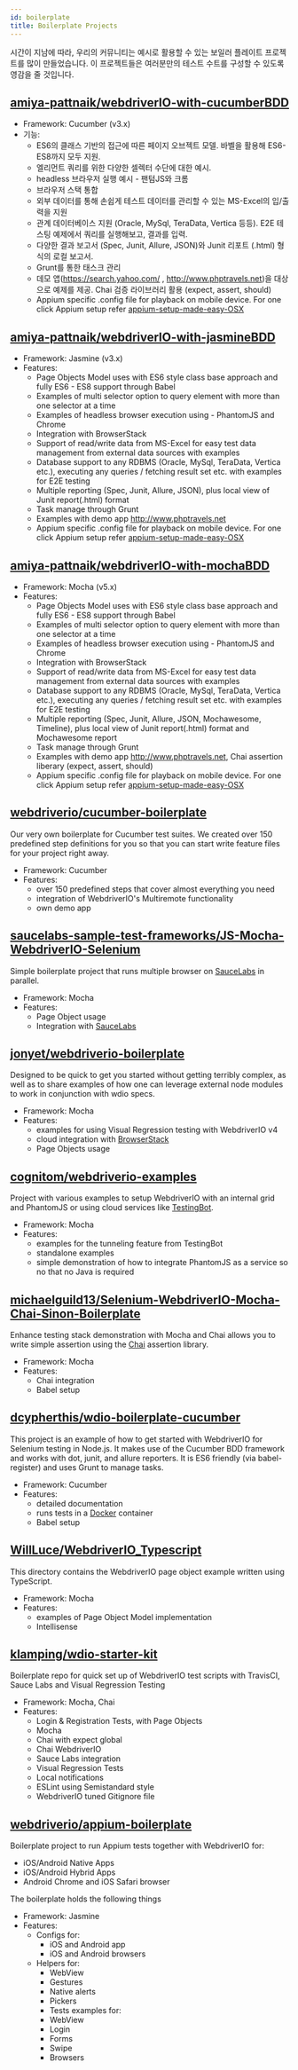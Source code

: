 ```yaml
---
id: boilerplate
title: Boilerplate Projects
---
```


시간이 지남에 따라, 우리의 커뮤니티는 예시로 활용할 수 있는 보일러 플레이트 프로젝트를 많이 만들었습니다. 이 프로젝트들은 여러분만의 테스트 수트를 구성할 수 있도록 영감을 줄 것입니다.

## [amiya-pattnaik/webdriverIO-with-cucumberBDD](https://github.com/amiya-pattnaik/webdriverIO-with-cucumberBDD)

- Framework: Cucumber (v3.x)
- 기능: 
    - ES6의 클래스 기반의 접근에 따른 페이지 오브젝트 모델. 바벨을 활용해 ES6-ES8까지 모두 지원.
    - 엘리먼트 쿼리를 위한 다양한 셀렉터 수단에 대한 예시.
    - headless 브라우저 실행 예시 - 팬텀JS와 크롬
    - 브라우저 스택 통합
    - 외부 데이터를 통해 손쉽게 테스트 데이터를 관리할 수 있는 MS-Excel의 입/출력을 지원
    - 관계 데이터베이스 지원 (Oracle, MySql, TeraData, Vertica 등등). E2E 테스팅 예제에서 쿼리를 실행해보고, 결과를 입력. 
    - 다양한 결과 보고서 (Spec, Junit, Allure, JSON)와 Junit 리포트 (.html) 형식의 로컬 보고서.
    - Grunt를 통한 태스크 관리
    - 데모 앱(https://search.yahoo.com/ , http://www.phptravels.net)을 대상으로 예제를 제공. Chai 검증 라이브러리 활용 (expect, assert, should)
    - Appium specific .config file for playback on mobile device. For one click Appium setup refer [appium-setup-made-easy-OSX](https://github.com/amiya-pattnaik/appium-setup-made-easy-OSX)

## [amiya-pattnaik/webdriverIO-with-jasmineBDD](https://github.com/amiya-pattnaik/webdriverIO-with-jasmineBDD)

- Framework: Jasmine (v3.x)
- Features: 
    - Page Objects Model uses with ES6 style class base approach and fully ES6 - ES8 support through Babel
    - Examples of multi selector option to query element with more than one selector at a time
    - Examples of headless browser execution using - PhantomJS and Chrome
    - Integration with BrowserStack
    - Support of read/write data from MS-Excel for easy test data management from external data sources with examples
    - Database support to any RDBMS (Oracle, MySql, TeraData, Vertica etc.), executing any queries / fetching result set etc. with examples for E2E testing
    - Multiple reporting (Spec, Junit, Allure, JSON), plus local view of Junit report(.html) format
    - Task manage through Grunt
    - Examples with demo app http://www.phptravels.net
    - Appium specific .config file for playback on mobile device. For one click Appium setup refer [appium-setup-made-easy-OSX](https://github.com/amiya-pattnaik/appium-setup-made-easy-OSX)

## [amiya-pattnaik/webdriverIO-with-mochaBDD](https://github.com/amiya-pattnaik/webdriverIO-with-mochaBDD)

- Framework: Mocha (v5.x)
- Features: 
    - Page Objects Model uses with ES6 style class base approach and fully ES6 - ES8 support through Babel
    - Examples of multi selector option to query element with more than one selector at a time
    - Examples of headless browser execution using - PhantomJS and Chrome
    - Integration with BrowserStack
    - Support of read/write data from MS-Excel for easy test data management from external data sources with examples
    - Database support to any RDBMS (Oracle, MySql, TeraData, Vertica etc.), executing any queries / fetching result set etc. with examples for E2E testing
    - Multiple reporting (Spec, Junit, Allure, JSON, Mochawesome, Timeline), plus local view of Junit report(.html) format and Mochawesome report
    - Task manage through Grunt
    - Examples with demo app http://www.phptravels.net, Chai assertion liberary (expect, assert, should)
    - Appium specific .config file for playback on mobile device. For one click Appium setup refer [appium-setup-made-easy-OSX](https://github.com/amiya-pattnaik/appium-setup-made-easy-OSX)

## [webdriverio/cucumber-boilerplate](https://github.com/webdriverio/cucumber-boilerplate)

Our very own boilerplate for Cucumber test suites. We created over 150 predefined step definitions for you so that you can start write feature files for your project right away.

- Framework: Cucumber
- Features: 
    - over 150 predefined steps that cover almost everything you need
    - integration of WebdriverIO's Multiremote functionality
    - own demo app

## [saucelabs-sample-test-frameworks/JS-Mocha-WebdriverIO-Selenium](https://github.com/saucelabs-sample-test-frameworks/JS-Mocha-WebdriverIO-Selenium)

Simple boilerplate project that runs multiple browser on [SauceLabs](https://saucelabs.com/) in parallel.

- Framework: Mocha
- Features: 
    - Page Object usage
    - Integration with [SauceLabs](https://saucelabs.com/)

## [jonyet/webdriverio-boilerplate](https://github.com/jonyet/webdriverio-boilerplate)

Designed to be quick to get you started without getting terribly complex, as well as to share examples of how one can leverage external node modules to work in conjunction with wdio specs.

- Framework: Mocha
- Features: 
    - examples for using Visual Regression testing with WebdriverIO v4
    - cloud integration with [BrowserStack](https://www.browserstack.com/)
    - Page Objects usage

## [cognitom/webdriverio-examples](https://github.com/cognitom/webdriverio-examples)

Project with various examples to setup WebdriverIO with an internal grid and PhantomJS or using cloud services like [TestingBot](https://testingbot.com/).

- Framework: Mocha
- Features: 
    - examples for the tunneling feature from TestingBot
    - standalone examples
    - simple demonstration of how to integrate PhantomJS as a service so no that no Java is required

## [michaelguild13/Selenium-WebdriverIO-Mocha-Chai-Sinon-Boilerplate](https://github.com/michaelguild13/Selenium-WebdriverIO-Mocha-Chai-Sinon-Boilerplate)

Enhance testing stack demonstration with Mocha and Chai allows you to write simple assertion using the [Chai](http://chaijs.com/) assertion library.

- Framework: Mocha
- Features: 
    - Chai integration
    - Babel setup

## [dcypherthis/wdio-boilerplate-cucumber](https://github.com/dcypherthis/wdio-boilerplate-cucumber)

This project is an example of how to get started with WebdriverIO for Selenium testing in Node.js. It makes use of the Cucumber BDD framework and works with dot, junit, and allure reporters. It is ES6 friendly (via babel-register) and uses Grunt to manage tasks.

- Framework: Cucumber
- Features: 
    - detailed documentation
    - runs tests in a [Docker](https://www.docker.com/) container
    - Babel setup

## [WillLuce/WebdriverIO_Typescript](https://github.com/WillLuce/WebdriverIO_Typescript)

This directory contains the WebdriverIO page object example written using TypeScript.

- Framework: Mocha
- Features: 
    - examples of Page Object Model implementation
    - Intellisense

## [klamping/wdio-starter-kit](https://github.com/klamping/wdio-starter-kit)

Boilerplate repo for quick set up of WebdriverIO test scripts with TravisCI, Sauce Labs and Visual Regression Testing

- Framework: Mocha, Chai
- Features: 
    - Login & Registration Tests, with Page Objects
    - Mocha
    - Chai with expect global
    - Chai WebdriverIO
    - Sauce Labs integration
    - Visual Regression Tests
    - Local notifications
    - ESLint using Semistandard style
    - WebdriverIO tuned Gitignore file

## [webdriverio/appium-boilerplate](https://github.com/webdriverio/appium-boilerplate/)

Boilerplate project to run Appium tests together with WebdriverIO for:

- iOS/Android Native Apps
- iOS/Android Hybrid Apps
- Android Chrome and iOS Safari browser

The boilerplate holds the following things

- Framework: Jasmine
- Features: 
    - Configs for: 
        - iOS and Android app
        - iOS and Android browsers
    - Helpers for: 
        - WebView
        - Gestures
        - Native alerts
        - Pickers
        - Tests examples for:
        - WebView
        - Login
        - Forms
        - Swipe
        - Browsers